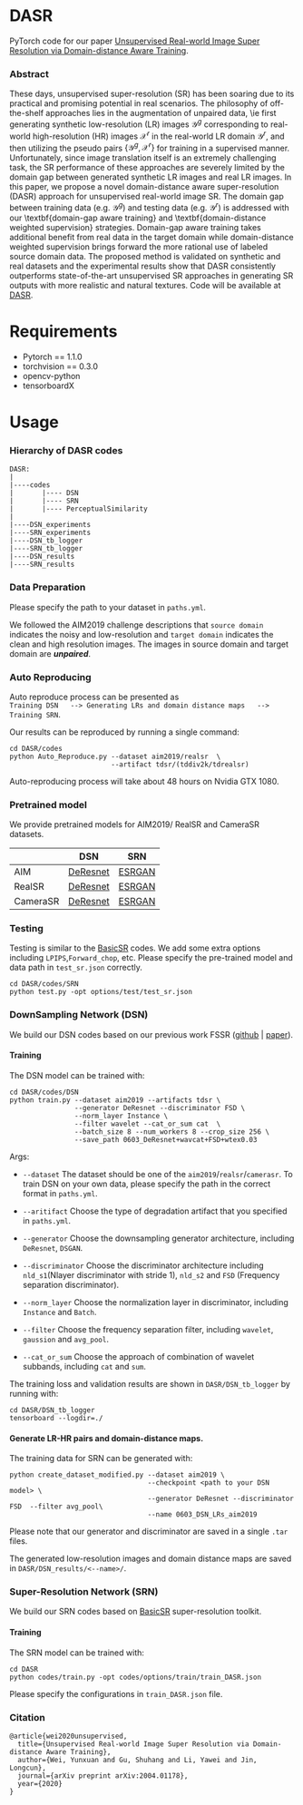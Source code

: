 # DASR
PyTorch code for our  paper [Unsupervised Real-world Image Super Resolution via 
Domain-distance Aware Training](https://arxiv.org/abs/2004.01178).


### Abstract
These days, unsupervised super-resolution (SR) has been soaring due to its practical and promising potential in real scenarios. The philosophy of off-the-shelf approaches lies in the augmentation of unpaired data, \ie  first generating synthetic low-resolution (LR) images $\mathcal{Y}^g$ corresponding to real-world high-resolution (HR) images $\mathcal{X}^r$ in the real-world LR domain $\mathcal{Y}^r$, and then utilizing the pseudo pairs $\{\mathcal{Y}^g, \mathcal{X}^r\}$ for training in a supervised manner. Unfortunately, since image translation itself is an extremely challenging task, the SR performance of these approaches are severely  limited by the domain gap between generated synthetic LR images and real LR images. In this paper, we propose a novel domain-distance aware super-resolution (DASR) approach for unsupervised real-world image SR. The domain gap between training data (e.g. $\mathcal{Y}^g$) and testing data (e.g. $\mathcal{Y}^r$) is addressed with our \textbf{domain-gap aware training} and \textbf{domain-distance weighted supervision} strategies. Domain-gap aware training takes additional benefit from real data in the target domain while domain-distance weighted supervision brings forward the more rational use of labeled source domain data. The proposed method is validated on synthetic and real datasets and the experimental results show that DASR consistently outperforms state-of-the-art unsupervised SR approaches in generating SR outputs with  more realistic and natural textures. Code will be available at [DASR](https://github.com/ShuhangGu/DASR).

# Requirements

- Pytorch == 1.1.0
- torchvision == 0.3.0
- opencv-python
- tensorboardX

# Usage
### Hierarchy of DASR codes
```
DASR:
|
|----codes
|       |---- DSN
|       |---- SRN
|       |---- PerceptualSimilarity
|
|----DSN_experiments
|----SRN_experiments
|----DSN_tb_logger
|----SRN_tb_logger
|----DSN_results
|----SRN_results
```



### Data Preparation
Please specify the path to your dataset in `paths.yml`. 

We followed the AIM2019 challenge descriptions that `source domain` indicates the 
noisy and low-resolution and `target domain` indicates the clean 
and high resolution  images. The images in source domain and target domain
are ***unpaired***.

### Auto Reproducing
Auto reproduce process can be presented as  
`Training DSN   -->
Generating LRs and domain distance maps   -->  Training SRN`.

Our results can be reproduced by running a single command:
```
cd DASR/codes
python Auto_Reproduce.py --dataset aim2019/realsr  \
                         --artifact tdsr/(tddiv2k/tdrealsr)
```
Auto-reproducing process will take about 48 hours on Nvidia GTX 1080.

### Pretrained model
We provide pretrained models for AIM2019/ RealSR and CameraSR datasets.


| |DSN | SRN|
|---|:---:|:---:|
|AIM|[DeResnet](https://drive.google.com/file/d/1egzDbeL3UXeDwrjIapIL2HMtHEDImLSr/view?usp=sharing)|[ESRGAN](https://drive.google.com/file/d/1vOcFD1nfm9AVcU5xzFCnphMydCBPtYfZ/view?usp=sharing)|
|RealSR|[DeResnet](https://drive.google.com/file/d/1tbAgx0r50Y8aUrxbfcqCtT1sfSor8Jff/view?usp=sharing)|[ESRGAN](https://drive.google.com/file/d/1N9bGLoHrOl3WnWG5eQBWFdvvbLLP5zQM/view?usp=sharing)|
|CameraSR|[DeResnet](https://drive.google.com/file/d/1IqcKqOJ2ZZrCbGV2CJbbX2QR86TvJ2dB/view?usp=sharing)|[ESRGAN](https://drive.google.com/file/d/1gk5YsbY_976ZU69eVq-bVkMbM2-LE5A8/view?usp=sharing)|


### Testing 

Testing is similar to the [BasicSR](https://github.com/xinntao/BasicSR) codes.
We add some extra options including `LPIPS`,`Forward_chop`, etc.
Please specify the pre-trained model and data path in
`test_sr.json` correctly.
```
cd DASR/codes/SRN
python test.py -opt options/test/test_sr.json
```


### DownSampling Network (DSN)
We build our DSN codes based on our previous work 
FSSR ([github](https://github.com/ManuelFritsche/real-world-sr/tree/master/dsgan)
| [paper](https://arxiv.org/abs/1911.07850)).

#### Training
The DSN model can be trained with:
```
cd DASR/codes/DSN
python train.py --dataset aim2019 --artifacts tdsr \
                --generator DeResnet --discriminator FSD \
                --norm_layer Instance \
                --filter wavelet --cat_or_sum cat  \
                --batch_size 8 --num_workers 8 --crop_size 256 \
                --save_path 0603_DeResnet+wavcat+FSD+wtex0.03
```
Args:

- `--dataset` The dataset should be one of the `aim2019`/`realsr`/`camerasr`.
To train DSN on your own data, please specify the path
in the correct format in `paths.yml`.

- `--aritifact` Choose the type of degradation artifact that you
specified in `paths.yml`.

- `--generator` Choose the downsampling generator architecture, including
`DeResnet`, `DSGAN`.

- `--discriminator` Choose the discriminator architecture including
`nld_s1`(Nlayer discriminator with stride 1), `nld_s2` and `FSD` (Frequency separation 
discriminator).

- `--norm_layer` Choose the normalization layer in discriminator, including 
`Instance` and `Batch`.

- `--filter` Choose the frequency separation filter, including 
`wavelet`, `gaussion` and `avg_pool`.

- `--cat_or_sum` Choose the approach of combination of wavelet subbands,
including  `cat` and `sum`.

The training loss and validation results are shown in `DASR/DSN_tb_logger`
by running with:
```
cd DASR/DSN_tb_logger
tensorboard --logdir=./
```


#### Generate LR-HR pairs and domain-distance maps.

The training data for SRN can be generated with:
```
python create_dataset_modified.py --dataset aim2019 \
                                  --checkpoint <path to your DSN model> \
                                  --generator DeResnet --discriminator FSD  --filter avg_pool\
                                  --name 0603_DSN_LRs_aim2019
```
Please note that our generator and discriminator are saved in a single
`.tar` files.

The generated low-resolution images and domain distance maps are 
saved in `DASR/DSN_results/<--name>/`.


### Super-Resolution Network (SRN)
We build our SRN codes based on [BasicSR](https://github.com/xinntao/BasicSR) 
super-resolution toolkit.

#### Training
The SRN model can be trained with:
```
cd DASR
python codes/train.py -opt codes/options/train/train_DASR.json
```
Please specify the configurations in `train_DASR.json` file.



### Citation
```
@article{wei2020unsupervised,
  title={Unsupervised Real-world Image Super Resolution via Domain-distance Aware Training},
  author={Wei, Yunxuan and Gu, Shuhang and Li, Yawei and Jin, Longcun},
  journal={arXiv preprint arXiv:2004.01178},
  year={2020}
}
```